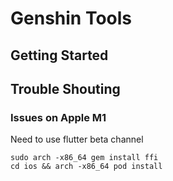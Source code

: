 # Genshin Tools

## Getting Started

## Trouble Shouting

### Issues on Apple M1

Need to use flutter beta channel 

```shell
sudo arch -x86_64 gem install ffi
cd ios && arch -x86_64 pod install
```
